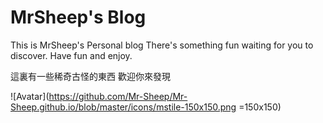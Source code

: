 # MrSheep's Blog
This is MrSheep's Personal blog
There's something fun waiting for you to discover.
Have fun and enjoy.

這裏有一些稀奇古怪的東西
歡迎你來發現

![Avatar](https://github.com/Mr-Sheep/Mr-Sheep.github.io/blob/master/icons/mstile-150x150.png =150x150)
